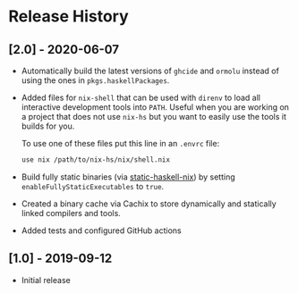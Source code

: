 # Release History

## [2.0] - 2020-06-07

  * Automatically build the latest versions of `ghcide` and `ormolu`
    instead of using the ones in `pkgs.haskellPackages`.

  * Added files for `nix-shell` that can be used with `direnv` to load
    all interactive development tools into `PATH`.  Useful when you
    are working on a project that does not use `nix-hs` but you want
    to easily use the tools it builds for you.

    To use one of these files put this line in an `.envrc` file:

    ```sh
    use nix /path/to/nix-hs/nix/shell.nix
    ```

  * Build fully static binaries (via [static-haskell-nix][]) by
    setting `enableFullyStaticExecutables` to `true`.

  * Created a binary cache via Cachix to store dynamically and
    statically linked compilers and tools.

  * Added tests and configured GitHub actions

[static-haskell-nix]: https://github.com/nh2/static-haskell-nix

## [1.0] - 2019-09-12

  * Initial release
